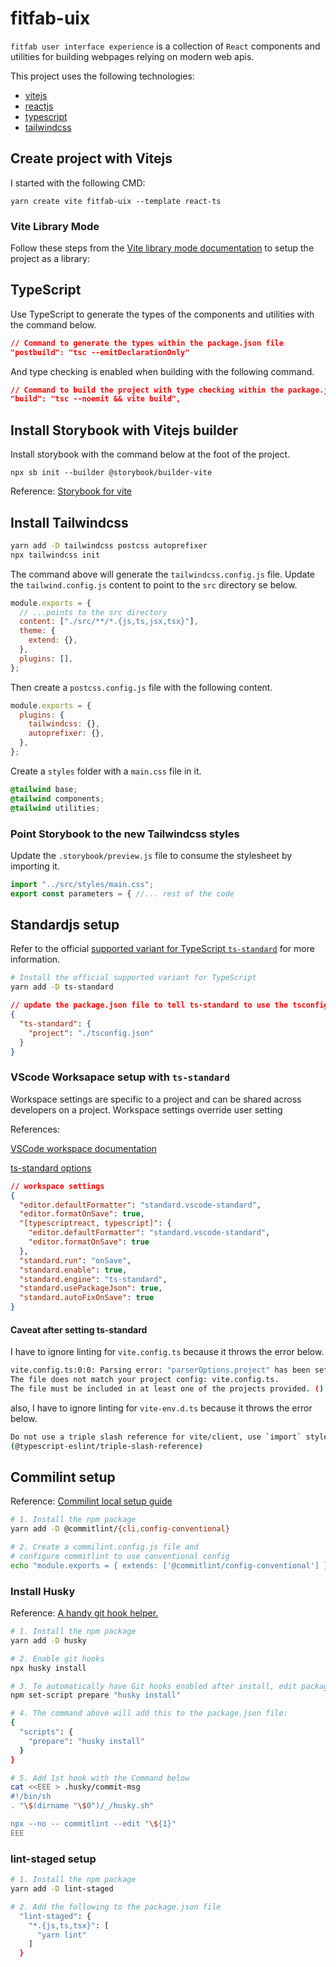 # fitfab-uix

`fitfab user interface experience` is a collection of `React` components and utilities for building webpages relying on modern web apis.

This project uses the following technologies:

- [vitejs](https://vitejs.dev/)
- [reactjs](https://reactjs.org/)
- [typescript](https://www.typescriptlang.org/)
- [tailwindcss](https://tailwindcss.com/)

## Create project with Vitejs

I started with the following CMD:

`yarn create vite fitfab-uix --template react-ts`

### Vite Library Mode

Follow these steps from the [Vite library mode documentation](https://vitejs.dev/guide/build.html#library-mode) to setup the project as a library:

## TypeScript

Use TypeScript to generate the types of the components and utilities with the command below.

```json
// Command to generate the types within the package.json file
"postbuild": "tsc --emitDeclarationOnly"
```

And type checking is enabled when building with the following command.

```json
// Command to build the project with type checking within the package.json file
"build": "tsc --noemit && vite build",
```

## Install Storybook with Vitejs builder

Install storybook with the command below at the foot of the project.

`npx sb init --builder @storybook/builder-vite`

Reference: [Storybook for vite](https://storybook.js.org/blog/storybook-for-vite/)

## Install Tailwindcss

```bash
yarn add -D tailwindcss postcss autoprefixer
npx tailwindcss init
```

The command above will generate the `tailwindcss.config.js` file. Update the `tailwind.config.js` content to point to the `src` directory se below.

```js
module.exports = {
  // ...points to the src directory
  content: ["./src/**/*.{js,ts,jsx,tsx}"],
  theme: {
    extend: {},
  },
  plugins: [],
};
```

Then create a `postcss.config.js` file with the following content.

```js
module.exports = {
  plugins: {
    tailwindcss: {},
    autoprefixer: {},
  },
};
```

Create a `styles` folder with a `main.css` file in it.

```css
@tailwind base;
@tailwind components;
@tailwind utilities;
```

### Point Storybook to the new Tailwindcss styles

Update the `.storybook/preview.js` file to consume the stylesheet by importing it.

```js
import "../src/styles/main.css";
export const parameters = { //... rest of the code
```

## Standardjs setup

Refer to the official [supported variant for TypeScript `ts-standard`](https://standardjs.com/index.html#typescript) for more information.

```bash
# Install the official supported variant for TypeScript
yarn add -D ts-standard
```

```json
// update the package.json file to tell ts-standard to use the tsconfig.json file
{
  "ts-standard": {
    "project": "./tsconfig.json"
  }
}
```

### VScode Worksapace setup with `ts-standard`

Workspace settings are specific to a project and can be shared across developers on a project. Workspace settings override user setting

References:

[VSCode workspace documentation](https://code.visualstudio.com/docs/getstarted/settings#_workspace-settings)

[ts-standard options](https://github.com/standard/vscode-standard#extension-options)

```json
// workspace settings
{
  "editor.defaultFormatter": "standard.vscode-standard",
  "editor.formatOnSave": true,
  "[typescriptreact, typescript]": {
    "editor.defaultFormatter": "standard.vscode-standard",
    "editor.formatOnSave": true
  },
  "standard.run": "onSave",
  "standard.enable": true,
  "standard.engine": "ts-standard",
  "standard.usePackageJson": true,
  "standard.autoFixOnSave": true
}
```

#### Caveat after setting ts-standard

I have to ignore linting for `vite.config.ts` because it throws the error below.

```bash
vite.config.ts:0:0: Parsing error: "parserOptions.project" has been set for @typescript-eslint/parser.
The file does not match your project config: vite.config.ts.
The file must be included in at least one of the projects provided. ()
```

also, I have to ignore linting for `vite-env.d.ts` because it throws the error below.

```bash
Do not use a triple slash reference for vite/client, use `import` style instead.
(@typescript-eslint/triple-slash-reference)
```

## Commilint setup

Reference: [Commilint local setup guide](https://commitlint.js.org/#/./guides-local-setup?id=guides-local-setup)

  ```bash
  # 1. Install the npm package
  yarn add -D @commitlint/{cli,config-conventional}

  # 2. Create a commilint.config.js file and 
  # configure commitlint to use conventional config
echo "module.exports = { extends: ['@commitlint/config-conventional'] };" > commitlint.config.js
  ```

### Install Husky

Reference: [A handy git hook helper.](https://typicode.github.io/husky/#/?id=manual)
  
  ```bash
  # 1. Install the npm package
  yarn add -D husky

  # 2. Enable git hooks
  npx husky install

  # 3. To automatically have Git hooks enabled after install, edit package.json
  npm set-script prepare "husky install"

  # 4. The command above will add this to the package.json file:
  {
    "scripts": {
      "prepare": "husky install"
    }
  }

  # 5. Add 1st hook with the Command below
  cat <<EEE > .husky/commit-msg
  #!/bin/sh
  . "\$(dirname "\$0")/_/husky.sh"

  npx --no -- commitlint --edit "\${1}"
  EEE
  ```

  ### lint-staged setup

  ```bash
  # 1. Install the npm package
  yarn add -D lint-staged

  # 2. Add the following to the package.json file
    "lint-staged": {
      "*.{js,ts,tsx}": [
        "yarn lint"
      ]
    }
  ```
  